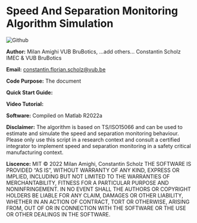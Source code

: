 # Speed And Separation Monitoring Algorithm Simulation
![Github](https://user-images.githubusercontent.com/102663526/203436526-38d3060c-2118-4cb6-a193-d23d8e8548f8.png)

**Author:** Milan Amighi VUB BruBotics, ...add others... Constantin Scholz IMEC & VUB BruBotics

**Email:** constantin.florian.scholz@vub.be

**Code Purpose:** The document 

**Quick Start Guide:**

**Video Tutorial:**

**Software:** Compiled on Matlab R2022a

**Disclaimer:** The algorithm is based on TS/ISO15066 and can be used to estimate and simulate the speed and separation monitoring behaviour. Please only use this script in a research context and consult a certified integrator to implement speed and separation monitoring in a safety critical manufacturing context. 

**Liscence:** MIT © 2022 Milan Amighi, Constantin Scholz THE SOFTWARE IS PROVIDED “AS IS”, WITHOUT WARRANTY OF ANY KIND, EXPRESS OR IMPLIED, INCLUDING BUT NOT LIMITED TO THE WARRANTIES OF MERCHANTABILITY, FITNESS FOR A PARTICULAR PURPOSE AND NONINFRINGEMENT. IN NO EVENT SHALL THE AUTHORS OR COPYRIGHT HOLDERS BE LIABLE FOR ANY CLAIM, DAMAGES OR OTHER LIABILITY, WHETHER IN AN ACTION OF CONTRACT, TORT OR OTHERWISE, ARISING FROM, OUT OF OR IN CONNECTION WITH THE SOFTWARE OR THE USE OR OTHER DEALINGS IN THE SOFTWARE.

